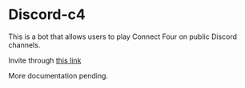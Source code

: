 # Discord-c4

This is a bot that allows users to play Connect Four on public Discord channels.

Invite through [this link](https://discord.com/api/oauth2/authorize?client_id=805143667392118794&scope=bot&permissions=75840)

More documentation pending.



